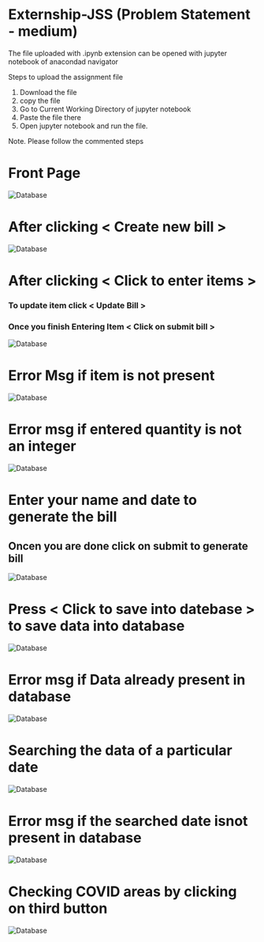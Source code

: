 # Externship-JSS (Problem Statement - medium)
The file uploaded with .ipynb extension can be opened with jupyter notebook of anacondad navigator 

Steps to upload the assignment file
 1. Download the file
 2. copy the file
 3. Go to Current Working Directory of jupyter notebook
 4. Paste the file there
 5. Open jupyter notebook and run the file.
 
 Note. Please follow the commented steps








# Front Page

![Database](https://github.com/6613pranav/EXternship-JSS/blob/master/Screen%20Shots-Externship/front%20page.PNG)








# After clicking < Create  new bill >

![Database](https://github.com/6613pranav/EXternship-JSS/blob/master/Screen%20Shots-Externship/create%20a%20bill%20main%20page.PNG)








# After clicking < Click to enter items >
### To update item click < Update Bill >
### Once you finish Entering Item  < Click on submit bill >
![Database](https://github.com/6613pranav/EXternship-JSS/blob/master/Screen%20Shots-Externship/Entering%20items.PNG)









# Error Msg if item is not present
![Database](https://github.com/6613pranav/EXternship-JSS/blob/master/Screen%20Shots-Externship/error%20msg%20for%20items%20not%20present.PNG)








# Error msg if entered quantity is not an integer
![Database](https://github.com/6613pranav/EXternship-JSS/blob/master/Screen%20Shots-Externship/error%20msg%20for%20quantity%20not%20an%20integer.PNG)

# Enter your name and date to generate the bill 
## Oncen you are done click on submit to generate bill
![Database](https://github.com/6613pranav/EXternship-JSS/blob/master/Screen%20Shots-Externship/after%20clicking%20submit.PNG)




# Press < Click to save into datebase > to save data into database
![Database](https://github.com/6613pranav/EXternship-JSS/blob/master/Screen%20Shots-Externship/saving%20into%20database.PNG)







# Error msg if Data already present in database
![Database](https://github.com/6613pranav/EXternship-JSS/blob/master/Screen%20Shots-Externship/error%20msg%20if%20date%20already%20is%20present%20in%20database.PNG)




# Searching the data  of a particular date 
![Database](https://github.com/6613pranav/EXternship-JSS/blob/master/Screen%20Shots-Externship/searching%20the%20data%20on%20a%20particular%20date.PNG)





# Error msg if the searched date isnot present in database
![Database](https://github.com/6613pranav/EXternship-JSS/blob/master/Screen%20Shots-Externship/error%20msg%20if%20date%20is%20not%20present.PNG)





# Checking COVID areas by clicking  on third button
![Database](https://github.com/6613pranav/EXternship-JSS/blob/master/Screen%20Shots-Externship/clicking%20on%20button%20to%20check%20the%20area%20is%20a%20COVID%20Region%20or%20not.PNG)




